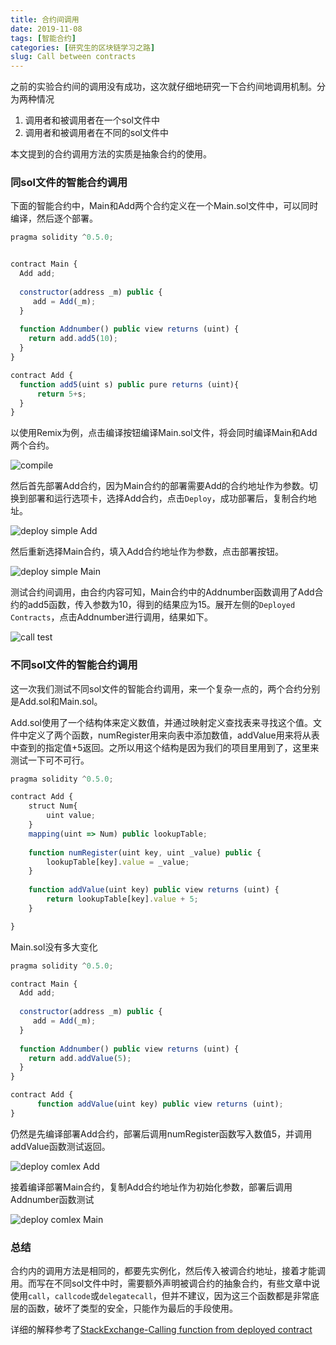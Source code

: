 ```yaml
---
title: 合约间调用
date: 2019-11-08
tags: [智能合约]
categories: [研究生的区块链学习之路] 
slug: Call between contracts
---
```


之前的实验合约间的调用没有成功，这次就仔细地研究一下合约间地调用机制。分为两种情况

1. 调用者和被调用者在一个sol文件中
2. 调用者和被调用者在不同的sol文件中

本文提到的合约调用方法的实质是抽象合约的使用。

### 同sol文件的智能合约调用

下面的智能合约中，Main和Add两个合约定义在一个Main.sol文件中，可以同时编译，然后逐个部署。

```js
pragma solidity ^0.5.0;


contract Main {
  Add add;
  
  constructor(address _m) public {
     add = Add(_m);
  }
  
  function Addnumber() public view returns (uint) {
    return add.add5(10);
  }
}

contract Add {
  function add5(uint s) public pure returns (uint){
      return 5+s;
  }
}
```

以使用Remix为例，点击编译按钮编译Main.sol文件，将会同时编译Main和Add两个合约。

![compile](https://picped-1301226557.cos.ap-beijing.myqcloud.com/68472178-e6294d00-025a-11ea-8b4b-41a53b471c18.png)

 然后首先部署Add合约，因为Main合约的部署需要Add的合约地址作为参数。切换到部署和运行选项卡，选择Add合约，点击`Deploy`，成功部署后，复制合约地址。

![deploy simple Add ](https://picped-1301226557.cos.ap-beijing.myqcloud.com/68472256-0e18b080-025b-11ea-9a24-e324c82cd7b5.png)

然后重新选择Main合约，填入Add合约地址作为参数，点击部署按钮。

![deploy simple Main ](https://picped-1301226557.cos.ap-beijing.myqcloud.com/68472285-1a047280-025b-11ea-8bb5-a1fb5c65574e.png)

测试合约间调用，由合约内容可知，Main合约中的Addnumber函数调用了Add合约的add5函数，传入参数为10，得到的结果应为15。展开左侧的`Deployed Contracts`，点击Addnumber进行调用，结果如下。

![call test](https://picped-1301226557.cos.ap-beijing.myqcloud.com/68472220-f5a89600-025a-11ea-9d2a-b39c8e39a810.png)

### 不同sol文件的智能合约调用

这一次我们测试不同sol文件的智能合约调用，来一个复杂一点的，两个合约分别是Add.sol和Main.sol。

Add.sol使用了一个结构体来定义数值，并通过映射定义查找表来寻找这个值。文件中定义了两个函数，numRegister用来向表中添加数值，addValue用来将从表中查到的指定值+5返回。之所以用这个结构是因为我们的项目里用到了，这里来测试一下可不可行。

```js
pragma solidity ^0.5.0;

contract Add {
    struct Num{
        uint value;
    }
    mapping(uint => Num) public lookupTable;
    
    function numRegister(uint key, uint _value) public {
        lookupTable[key].value = _value;
    }
    
    function addValue(uint key) public view returns (uint) {
        return lookupTable[key].value + 5;
    }

}
```

Main.sol没有多大变化

```js
pragma solidity ^0.5.0;

contract Main {
  Add add;
  
  constructor(address _m) public {
     add = Add(_m);
  }
  
  function Addnumber() public view returns (uint) {
    return add.addValue(5);
  }
}

contract Add {
      function addValue(uint key) public view returns (uint);
}
```

仍然是先编译部署Add合约，部署后调用numRegister函数写入数值5，并调用addValue函数测试返回。

![deploy comlex Add](https://picped-1301226557.cos.ap-beijing.myqcloud.com/68472316-2d174280-025b-11ea-96a6-51af8dd4fd4c.png)

接着编译部署Main合约，复制Add合约地址作为初始化参数，部署后调用Addnumber函数测试

![deploy comlex Main](https://picped-1301226557.cos.ap-beijing.myqcloud.com/68472331-399b9b00-025b-11ea-933f-8c03ff95c55a.png)

### 总结

合约内的调用方法是相同的，都要先实例化，然后传入被调合约地址，接着才能调用。而写在不同sol文件中时，需要额外声明被调合约的抽象合约，有些文章中说使用`call`，`callcode`或`delegatecall`，但并不建议，因为这三个函数都是非常底层的函数，破坏了类型的安全，只能作为最后的手段使用。

详细的解释参考了[StackExchange-Calling function from deployed contract](https://ethereum.stackexchange.com/questions/9733/calling-function-from-deployed-contract)